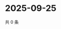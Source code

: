 # 2025-09-25

共 0 条

<!-- BEGIN ZHIHUQUESTIONS -->
<!-- 最后更新时间 Thu Sep 25 2025 13:11:43 GMT+0800 (China Standard Time) -->

<!-- END ZHIHUQUESTIONS -->
